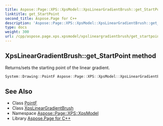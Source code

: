 ```yaml
---
title: Aspose::Page::XPS::XpsModel::XpsLinearGradientBrush::get_StartPoint method
linktitle: get_StartPoint
second_title: Aspose.Page for C++
description: 'Aspose::Page::XPS::XpsModel::XpsLinearGradientBrush::get_StartPoint method. Returns/sets the starting point of the linear gradient in C++.'
type: docs
weight: 300
url: /cpp/aspose.page.xps.xpsmodel/xpslineargradientbrush/get_startpoint/
---
```

## XpsLinearGradientBrush::get_StartPoint method


Returns/sets the starting point of the linear gradient.

```cpp
System::Drawing::PointF Aspose::Page::XPS::XpsModel::XpsLinearGradientBrush::get_StartPoint() const
```

## See Also

* Class [PointF](../../../system.drawing/pointf/)
* Class [XpsLinearGradientBrush](../)
* Namespace [Aspose::Page::XPS::XpsModel](../../)
* Library [Aspose.Page for C++](../../../)
